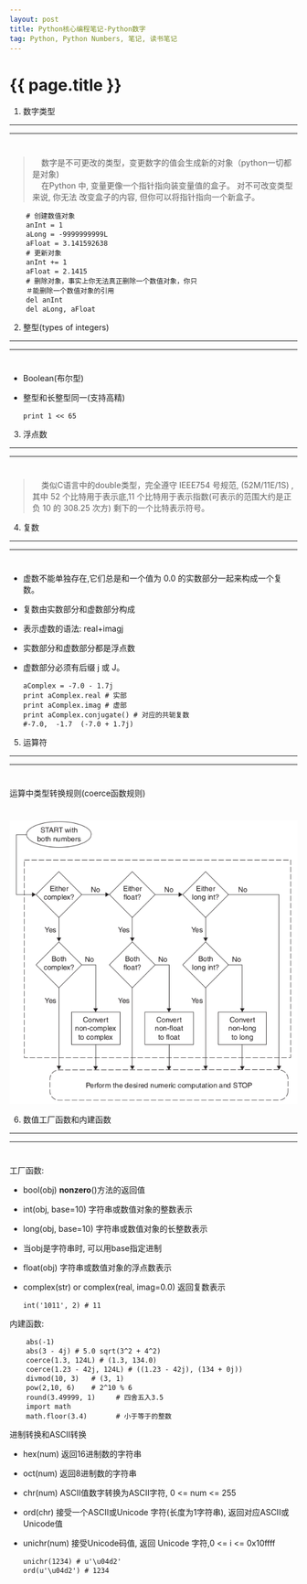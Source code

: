 ```yaml
---
layout: post
title: Python核心编程笔记-Python数字
tag: Python, Python Numbers, 笔记, 读书笔记
---
```


{{ page.title }}
================

1. 数字类型
-------------
*****
# 
>&nbsp;&nbsp;&nbsp;&nbsp;数字是不可更改的类型，变更数字的值会生成新的对象（python一切都是对象) <br />
>&nbsp;&nbsp;&nbsp;&nbsp;在Python 中, 变量更像一个指针指向装变量值的盒子。 对不可改变类型来说, 你无法
改变盒子的内容, 但你可以将指针指向一个新盒子。

        # 创建数值对象
        anInt = 1
        aLong = -9999999999L
        aFloat = 3.141592638
        # 更新对象
        anInt += 1
        aFloat = 2.1415
        # 删除对象，事实上你无法真正删除一个数值对象，你只
        ＃能删除一个数值对象的引用
        del anInt
        del aLong, aFloat

2. 整型(types of integers)
--------------------------
*****
# 
*   Boolean(布尔型)
*   整型和长整型同一(支持高精)

        print 1 << 65

3. 浮点数
----------
*****
# 
>&nbsp;&nbsp;&nbsp;&nbsp;类似C语言中的double类型，完全遵守 IEEE754 号规范, (52M/11E/1S) ,
其中 52 个比特用于表示底,11 个比特用于表示指数(可表示的范围大约是正负 10 的 308.25 次方) 剩下的一个比特表示符号。

4. 复数
----------
****
# 
*   虚数不能单独存在,它们总是和一个值为 0.0 的实数部分一起来构成一个复数。
*   复数由实数部分和虚数部分构成
*   表示虚数的语法: real+imagj
*   实数部分和虚数部分都是浮点数
*   虚数部分必须有后缀 j 或 J。
        
        aComplex = -7.0 - 1.7j
        print aComplex.real # 实部
        print aComplex.imag # 虚部
        print aComplex.conjugate() # 对应的共轭复数
        #-7.0,  -1.7  (-7.0 + 1.7j)

5. 运算符　
------------
*****
# 
运算中类型转换规则(coerce函数规则)
# 
![Alt Python-style-change-rule](/images/coerce-style-change-rule.png)

6. 数值工厂函数和内建函数
--------------
*****
# 

工厂函数:

*   bool(obj)           __nonzero__()方法的返回值
*   int(obj, base=10)   字符串或数值对象的整数表示
*   long(obj, base=10)  字符串或数值对象的长整数表示
*   当obj是字符串时, 可以用base指定进制
*   float(obj)          字符串或数值对象的浮点数表示
*   complex(str) or complex(real, imag=0.0) 返回复数表示

        int('1011', 2) # 11

内建函数:
        
        abs(-1)
        abs(3 - 4j) # 5.0 sqrt(3^2 + 4^2)
        coerce(1.3, 124L) # (1.3, 134.0)
        coerce(1.23 - 42j, 124L) # ((1.23 - 42j), (134 + 0j))
        divmod(10, 3)   # (3, 1)
        pow(2,10, 6)    # 2^10 % 6
        round(3.49999, 1)     # 四舍五入3.5
        import math
        math.floor(3.4)       # 小于等于的整数

进制转换和ASCII转换

*   hex(num)    返回16进制数的字符串
*   oct(num)    返回8进制数的字符串
*   chr(num)    ASCII值数字转换为ASCII字符, 0 <= num <= 255
*   ord(chr)    接受一个ASCII或Unicode 字符(长度为1字符串), 返回对应ASCII或Unicode值
*   unichr(num) 接受Unicode码值, 返回 Unicode 字符,0 <= i <= 0x10ffff

        unichr(1234) # u'\u04d2'
        ord(u'\u04d2') # 1234

